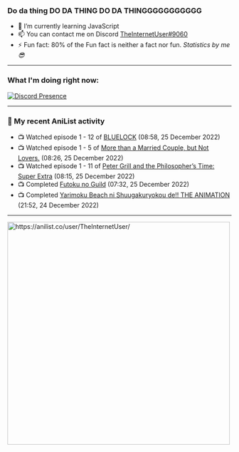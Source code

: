 ### Do da thing DO DA THING DO DA THINGGGGGGGGGGG

- 🌱 I’m currently learning JavaScript
- 📫 You can contact me on Discord [TheInternetUser#9060](https://discord.com/users/534117072796385300)
- ⚡ Fun fact: 80% of the Fun fact is neither a fact nor fun. _Statistics by me 😎_
<hr>
 
### What I'm doing right now:
[![Discord Presence](https://lanyard.cnrad.dev/api/534117072796385300)](https://discord.com/users/534117072796385300)
<hr>
  
### 🌸 My recent AniList activity

<!-- ANILIST_ACTIVITY:start -->

-   📺 Watched episode 1 - 12 of [BLUELOCK](https://anilist.co/anime/137822) (08:58, 25 December 2022)
-   📺 Watched episode 1 - 5 of [More than a Married Couple, but Not Lovers.](https://anilist.co/anime/141949) (08:26, 25 December 2022)
-   📺 Watched episode 1 - 11 of [Peter Grill and the Philosopher’s Time: Super Extra](https://anilist.co/anime/141400) (08:15, 25 December 2022)
-   📺 Completed [Futoku no Guild](https://anilist.co/anime/146233) (07:32, 25 December 2022)
-   📺 Completed [Yarimoku Beach ni Shuugakuryokou de!! THE ANIMATION](https://anilist.co/anime/98433) (21:52, 24 December 2022)

<!-- ANILIST_ACTIVITY:end -->
<hr>

<img width="500" alt="https://anilist.co/user/TheInternetUser/" src="https://img.anili.st/User/929966"/>
